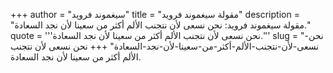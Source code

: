 +++
author = "سيغموند فرويد"
title = "مقولة سيغموند فرويد"
description = "مقولة سيغموند فرويد: نحن نسعى لأن نتجنب الألم أكثر من سعينا لأن نجد السعادة."
quote = '''نحن نسعى لأن نتجنب الألم أكثر من سعينا لأن نجد السعادة.'''
slug = "نحن-نسعى-لأن-نتجنب-الألم-أكثر-من-سعينا-لأن-نجد-السعادة"
+++
نحن نسعى لأن نتجنب الألم أكثر من سعينا لأن نجد السعادة.
